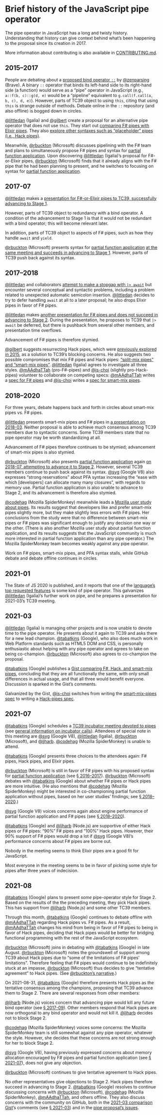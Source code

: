 # Brief history of the JavaScript pipe operator
The pipe operator in JavaScript has a long and twisty history.
Understanding that history can give context behind
what’s been happening to the proposal since its creation in 2017.

More information about contributing is also available in [CONTRIBUTING.md][].

## 2015–2017
People are debating about a [proposed bind operator `::`][bind]
by [@zenparsing][] (Brave).
A binary `::` operator that binds its left-hand side to its right-hand side (a function)
would serve as a “pipe” operator in JavaScript
(e.g., `a::f(b, c)::g(d, e)` would be a “pipeline” equivalent to
`g.call(f.call(a, b, c), d, e)`).
However, parts of TC39 object to using `this`,
citing that using `this` is strange outside of methods.
Debate online in the `::` repository (and also offline) is bogged down in circles.

[@littledan][] (Igalia) and [@gilbert][] create a proposal
for an alternative pipe operator that does not use `this`.
They start out [comparing F# pipes with Elixir pipes][first pipe preso].
They also [explore other syntaxes such as “placeholder” pipes (i.e., Hack pipes)][I4].

Meanwhile, [@rbuckton][] (Microsoft) discusses pipelining with the F# team
and plans to simultaneously propose F# pipes and syntax
for [partial function application][].
Upon discovering [@littledan][] (Igalia)’s proposal for F#-or-Elixir pipes,
[@rbuckton][] (Microsoft) finds that it already
aligns with the F# pipe that he had been planning to present,
and he switches to focusing on syntax for [partial function application][].

## 2017-07
[@littledan][] makes a
[presentation for F#-or-Elixir pipes to TC39, successfully advancing to Stage 1][S1].

However, parts of TC39 object to redundancy with a bind operator.
A condition of the advancement to Stage 1 is that it would not be redundant
with a bind operator; this will become relevant later.

In addition, parts of TC39 object to aspects of F# pipes,
such as how they handle `await` and `yield`.

[@rbuckton][] (Microsoft) presents syntax for [partial function application][]
[at the same meeting and succeeds in advancing to Stage 1][PFA S1].
However, parts of TC39 push back against its syntax.

## 2017–2018
[@littledan][] and collaborators [attempt to make a stopgap with `|> await`][I66]
but encounter several conceptual and syntactic problems,
including a problem related to unexpected automatic semicolon insertion.
[@littledan][] decides to try to defer handling `await` at all to a later proposal;
he also drops Elixir pipes in favor of F# pipes.

[@littledan][] makes
[another presentation for F# pipes and does not succeed in advancing to Stage 2][S2-2017].
During the presentation, he proposes to TC39 that `|> await` be deferred,
but there is pushback from several other members, and presentation time overflows.

Advancement of F# pipes is therefore stymied.

[@gilbert][] suggests resurrecting Hack pipes,
which were [previously explored in 2015][I4],
as a solution to TC39’s blocking concerns.
He also suggests two possible compromises that mix F# pipes and Hack pipes:
[“split-mix pipes” and “smart-mix pipes”][I89].
[@littledan][] (Igalia) agrees to investigate all three styles.
[@mAAdhaTTah][] (pro-F#-pipes) and [@js-choi][] (slightly pro-Hack-pipes)
volunteer to collaborate on competing specs:
[@mAAdhaTTah][] writes a [spec for F# pipes][F# spec]
and [@js-choi][] writes a [spec for smart-mix pipes][smart-mix-pipes spec].

## 2018–2020
For three years, debate happens back and forth in circles
about smart-mix pipes vs. F# pipes.

[@littledan][] presents smart-mix pipes and F# pipes in
[a presentation on 2018-03][S2 2018-03].
Neither proposal is able to achieve much consensus among TC39 members
due to syntactic concerns.
Some TC39 members state that no pipe operator
may be worth standardizing at all.

Advancement of F# pipes therefore continues to be stymied;
advancement of smart-mix pipes is also stymied.

[@rbuckton][] (Microsoft) also presents [partial function application][]
again [on 2018-07, attempting to advance it to Stage 2][PFA 2018-07].
However, several TC39 members continue to push back against its syntax.
[@syg][] (Google V8) also expresses “strong reservations” about PFA syntax
increasing the “ease with which [developers] can allocate many many closures”,
with regards to memory use.
Partial function application is also unable to advance to Stage 2,
and its advancement is therefore also stymied.

[@codehag][] (Mozilla SpiderMonkey) meanwhile leads a
[Mozilla user study about pipes][Mozilla study].
Its results suggest that developers like and prefer smart-mix pipes slightly more,
but they make slightly less errors with F# pipes.
Her conclusions from the study were that no difference between smart-mix pipes or F# pipes
was significant enough to justify any decision one way or the other.
(There is also another Mozilla user study about partial function application,
and its results suggests that the JavaScript community
is much more interested in partial function application than any pipe operator.)
The Mozilla SpiderMonkey team becomes weakly against any pipe operator.

Work on F# pipes, smart-mix pipes, and PFA syntax stalls,
while GitHub debate and debate offline continues in circles.

## 2021-01
The State of JS 2020 is published,
and it reports that one of the [language’s top requested features][SoJS 20]
is some kind of pipe operator.
This galvanizes [@littledan][] (Igalia)’s further work on pipe,
and he prepares a presentation for 2021-03’s TC39 meeting.

## 2021-03
[@littledan][] (Igalia) is managing other projects
and is now unable to devote time to the pipe operator.
He presents about it again to TC39 and asks there for a new lead champion.
[@tabatkins][] (Google), who also does much work in Web Platform standards
such as HTML5 DOM and CSS,
is personally enthusiastic about helping with any pipe operator
and agrees to take on being co-champion.
[@rbuckton][] (Microsoft) also agrees to co-champion the proposal.

[@tabatkins][] (Google) publishes a [Gist comparing F#, Hack, and smart-mix pipes][Gist], concluding that they are all functionally the same,
with only small differences in actual usage,
and that all three would benefit everyone.
Discussion is sparked in the Gist’s comments.

Galvanized by the Gist,
[@js-choi][] switches from writing the [smart-mix-pipes spec][]
to writing a [Hack-pipes spec][].

## 2021-07
[@tabatkins][] (Google) schedules a
[TC39 incubator meeting devoted to pipes][2021-07 incubator]
(see [general information on incubator calls][]).
Attendees of special note in this meeting are [@syg][] (Google V8),
[@littledan][] (Igalia), [@rbuckton][] (Microsoft), and [@ljharb][]. [@codehag][] (Mozilla SpiderMonkey) is unable to attend.

[@tabatkins][] (Google) presents three choices to the attendees again:
F# pipes, Hack pipes, and Elixir pipes.

[@rbuckton][] (Microsoft) is still in favor of F# pipes with his proposed syntax for
[partial function application][] (see [§ 2016–2017](#20162017)).
[@rbuckton][] (Microsoft) debates with [@tabatkins][] (Google)
about whether F# pipes or Hack pipes are more intuitive.
(He also mentions that [@codehag][] (Mozilla SpiderMonkey)
might be interested in co-championing partial function application without pipes,
based on her user studies’ findings; see [§ 2018–2020](#20182020).)

[@syg][] (Google V8) voices concerns again about engine performance
of partial function application and F# pipes (see [§ 2018–2020](#20182020)).

[@tabatkins][] (Google) and [@ljharb][] (Node.js) are supportive
of either Hack pipes or F# pipes:
“90%” F# pipes and “100%” Hack pipes.
However, their 90% support of F# pipes would drop a lot if [@syg][]
(Google V8)’s performance concerns about F# pipes are borne out.

Nobody in the meeting seems to think Elixir pipes are a good fit for JavaScript.

Most everyone in the meeting seems to be in favor of picking some style for pipes
after three years of indecision.

## 2021-08
[@tabatkins][] (Google) plans to present *some* pipe-operator style for Stage 2.
Based on the results of the the preceding meeting, they pick Hack pipes.
This has support from [@ljharb][] (Node.js) and some other TC39 members.

Through this month, [@tabatkins][] (Google) continues to debate offline
with [@mAAdhaTTah][] regarding Hack pipes vs. F# pipes.
As a result, [@mAAdhaTTah][] changes his mind from being in favor of F# pipes
to being in favor of Hack pipes,
deciding that Hack pipes would be better for bridging functional programming
with the rest of the JavaScript ecosystem.

[@rbuckton][] (Microsoft) joins in debating with [@tabatkins][] (Google) in late August.
[@rbuckton][] (Microsoft) notes the groundswell of support among TC39 about Hack pipes
due to “some of the limitations of F# pipes’ limitations”.
Therefore feeling that F# pipes would continue to be indefinitely stuck at an impasse,
[@rbuckton][] (Microsoft) thus decides to give “tentative agreement” to Hack pipes.
(See [@rbuckton’s narrative][].)

On 2021-08-31, [@tabatkins][] (Google) therefore
presents Hack pipes as the tentative consensus among the champions,
proposing that TC39 advance them to Stage 2.
There are several responses from other members:

[@ljharb][] (Node.js) voices concern that advancing pipe
would kill any future bind operator (see [§ 2017-09](#2017-09)).
Other members respond that Hack pipes are now orthogonal to any bind operator
and would not kill it. [@ljharb][] decides not to block Stage 2.

[@codehag][] (Mozilla SpiderMonkey) voices some concerns:
the Mozilla SpiderMonkey team is still somewhat against any pipe operator,
whatever the style.
However, she decides that these concerns are not strong enough for her to block Stage 2.

[@syg][] (Google V8), having previously expressed concerns about memory allocation
encouraged by F# pipes and partial function application
(see [§ 2021-07](#2021-07)), does not give any objection.

[@rbuckton][] (Microsoft) continues to give tentative agreement to Hack pipes.

No other representatives give objections to Stage 2.
Hack pipes therefore succeed in advancing to Stage 2.
[@tabatkins][] (Google) resolves to continue discussing concerns
with [@rbuckton][] (Microsoft), [@codehag][] (Mozilla SpiderMonkey), [@mAAdhaTTah][],
and others offline.
They also discuss concerns with the community on GitHub,
both in the [2021-03 comparison Gist][Gist]’s comments (see [§ 2021-03](#2021-03))
and in the [pipe proposal’s issues][issues].

[issues]: https://github.com/tc39/proposal-pipeline-operator/issues?q=is%3Aissue+
[CONTRIBUTING.md]: https://github.com/tc39/proposal-pipeline-operator/blob/main/CONTRIBUTING.md
[general information on incubator calls]: https://github.com/tc39/how-we-work/blob/master/incubator-calls.md

[bind]: https://github.com/tc39/proposal-bind-operator
[partial function application]: https://github.com/tc39/proposal-partial-application

[F# spec]: https://github.com/valtech-nyc/proposal-fsharp-pipelines/
[smart-mix-pipes spec]: https://github.com/js-choi/proposal-smart-pipelines
[Hack-pipes spec]: https://github.com/tc39/proposal-hack-pipes

[first pipe preso]: https://docs.google.com/presentation/d/1qiWFzi5dkjuUVGcFXwypuQbEbZk-BV7unX0bYurcQsA/edit#slide=id.g1fa08b5c5c_0_93

[I4]: https://github.com/tc39/proposal-pipeline-operator/issues/4
[I75]: https://github.com/tc39/proposal-pipeline-operator/issues/75
[I66]: https://github.com/tc39/proposal-pipeline-operator/pull/66
[I89]: https://github.com/tc39/proposal-pipeline-operator/issues/89

[S1]: https://github.com/tc39/notes/blob/master/meetings/2017-09/sept-26.md#11iia-pipeline-operator
[S2-2017]: https://github.com/tc39/notes/blob/master/meetings/2017-11/nov-29.md#9iii-pipeline-operator-for-stage-2
[PFA S1]: https://github.com/tc39/notes/blob/master/meetings/2017-09/sept-28.md#13i-partial-application
[S2 2018-03]: https://github.com/tc39/notes/blob/master/meetings/2018-03/mar-22.md#10ive-pipeline-operator
[PFA 2018-07]: https://github.com/tc39/notes/blob/master/meetings/2018-07/july-25.md#partial-application
[2021-07 incubator]: https://github.com/tc39/incubator-agendas/blob/master/notes/2021/06-17.md#pipeline
[Mozilla study]: https://github.com/tc39/notes/blob/master/meetings/2019-06/june-6.md#javascript-and-syntax-research-methods

[Gist]: https://gist.github.com/tabatkins/1261b108b9e6cdab5ad5df4b8021bcb5
[@rbuckton’s narrative]: https://github.com/tc39/proposal-pipeline-operator/issues/91#issuecomment-917645179
[SoJS 20]: https://2020.stateofjs.com/en-US/opinions/?missing_from_js

[@littledan]: https://github.com/littledan/
[@gilbert]: https://github.com/gilbert/
[@tabatkins]: https://github.com/tabatkins/
[@codehag]: https://github.com/codehag/
[@mAAdhaTTah]: https://github.com/mAAdhaTTah/
[@js-choi]: https://github.com/js-choi/
[@syg]: https://github.com/syg/
[@ljharb]: https://github.com/ljharb/
[@rbuckton]: https://github.com/rbuckton/
[@zenparsing]: https://github.com/zenparsing
